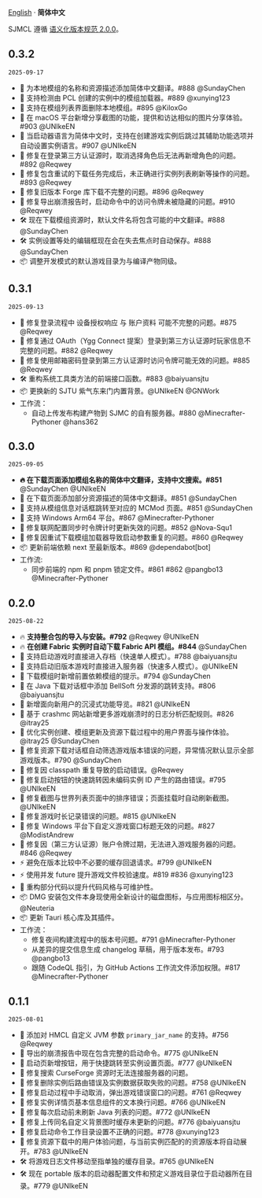 [English](../CHANGELOG.md) · **简体中文**

SJMCL 遵循 [语义化版本规范 2.0.0](https://semver.org/lang/zh-CN/)。

## 0.3.2

`2025-09-17`

- 🌟 为本地模组的名称和资源描述添加简体中文翻译。#888 @SundayChen  
- 🌟 支持检测由 PCL 创建的实例中的模组加载器。#889 @xunying123  
- 🌟 支持在模组列表界面删除本地模组。#895 @KiloxGo  
- 🌟 在 macOS 平台新增分享截图的功能，提供和访达相似的图片分享体验。#903 @UNIkeEN  
- 🌟 当启动器语言为简体中文时，支持在创建游戏实例后跳过其辅助功能选项并自动设置实例语言。#907 @UNIkeEN  
- 🐛 修复在登录第三方认证源时，取消选择角色后无法再新增角色的问题。#892 @Reqwey  
- 🐛 修复包含重试的下载任务完成后，未正确进行实例列表刷新等操作的问题。#893 @Reqwey  
- 🐛 修复旧版本 Forge 库下载不完整的问题。#896 @Reqwey  
- 🐛 修复导出崩溃报告时，启动命令中的访问令牌未被隐藏的问题。#910 @Reqwey  
- 🛠 现在下载模组资源时，默认文件名将包含可能的中文翻译。#888 @SundayChen  
- 🛠 实例设置等处的编辑框现在会在失去焦点时自动保存。#888 @SundayChen  
- 📦 调整开发模式的默认游戏目录为与编译产物同级。

## 0.3.1

`2025-09-13`

- 🐛 修复登录流程中 设备授权响应 与 账户资料 可能不完整的问题。#875 @Reqwey
- 🐛 修复通过 OAuth（Ygg Connect 提案）登录到第三方认证源时玩家信息不完整的问题。#882 @Reqwey
- 🐛 修复使用邮箱密码登录到第三方认证源时访问令牌可能无效的问题。#885 @Reqwey
- 🛠 重构系统工具类方法的前端接口函数。#883 @baiyuansjtu
- 📦 更换新的 SJTU 紫气东来门内置背景。@UNIkeEN @GNWork
- 工作流：
   - 自动上传发布构建产物到 SJMC 的自有服务器。#880 @Minecrafter-Pythoner @hans362

## 0.3.0

`2025-09-05`

- **🔥 在下载页面添加模组名称的简体中文翻译，支持中文搜索。#851** @SundayChen @UNIkeEN
- 🌟 在下载页面添加部分资源描述的简体中文翻译。#851 @SundayChen
- 🌟 支持从模组信息对话框跳转至对应的 MCMod 页面。#851 @SundayChen
- 🌟 支持 Windows Arm64 平台。#867 @Minecrafter-Pythoner
- 🐛 修复联网配置同步时令牌计时更新失效的问题。#852 @Nova-Squ1
- 🐛 修复因重试下载模组加载器导致启动参数重复的问题。#860 @Reqwey
- 📦 更新前端依赖 next 至最新版本。#869 @dependabot[bot]
- 工作流:
   - 同步前端的 npm 和 pnpm 锁定文件。#861 #862 @pangbo13 @Minecrafter-Pythoner

## 0.2.0

`2025-08-22`

- 🔥 **支持整合包的导入与安装。#792** @Reqwey @UNIkeEN  
- 🔥 **在创建 Fabric 实例时自动下载 Fabric API 模组。#844** @SundayChen  
- 🌟 支持启动游戏时直接进入存档（快速单人模式）。#788 @baiyuansjtu  
- 🌟 支持启动旧版本游戏时直接进入服务器（快速多人模式）。@UNIkeEN  
- 🌟 下载模组时新增前置依赖模组的提示。#794 @SundayChen  
- 🌟 在 Java 下载对话框中添加 BellSoft 分发源的跳转支持。#806 @baiyuansjtu  
- 🌟 新增面向新用户的沉浸式功能导览。#821 @UNIkeEN  
- 🌟 基于 crashmc 网站新增更多游戏崩溃时的日志分析匹配规则。#826 @itray25  
- 🌟 优化实例创建、模组更新及资源下载过程中的用户界面与操作体验。@itray25 @SundayChen  
- 🐛 修复资源下载对话框自动筛选游戏版本错误的问题，异常情况默认显示全部游戏版本。#790 @SundayChen  
- 🐛 修复因 classpath 重复导致的启动错误。@Reqwey  
- 🐛 修复启动按钮的快速跳转因未编码实例 ID 产生的路由错误。#795 @UNIkeEN  
- 🐛 修复截图与世界列表页面中的排序错误；页面挂载时自动刷新截图。@UNIkeEN  
- 🐛 修复游戏时长记录错误的问题。#815 @UNIkeEN  
- 🐛 修复 Windows 平台下自定义游戏窗口标题无效的问题。#827 @ModistAndrew  
- 🐛 修复因（第三方认证源）账户令牌过期，无法进入游戏服务器的问题。#846 @Reqwey  
- ⚡️ 避免在版本比较中不必要的缓存回退请求。#799 @UNIkeEN  
- ⚡️ 使用并发 future 提升游戏文件校验速度。#819 #836 @xunying123  
- 💄 重构部分代码以提升代码风格与可维护性。  
- 📦 DMG 安装包文件本身现使用全新设计的磁盘图标，与应用图标相区分。@Neuteria  
- 📦 更新 Tauri 核心库及其插件。  
- 工作流：  
   - 修复夜间构建流程中的版本号问题。#791 @Minecrafter-Pythoner  
   - 从差异的提交信息生成 changelog 草稿，用于版本发布。#793 @pangbo13  
   - 跟随 CodeQL 指引，为 GitHub Actions 工作流文件添加权限。#817 @Minecrafter-Pythoner  

## 0.1.1

`2025-08-01`

- 🌟 添加对 HMCL 自定义 JVM 参数 `primary_jar_name` 的支持。#756 @Reqwey  
- 🌟 导出的崩溃报告中现在包含完整的启动命令。#775 @UNIkeEN  
- 🌟 启动页新增按钮，用于快捷跳转至实例设置页面。#777 @UNIkeEN  
- 🐛 修复搜索 CurseForge 资源时无法连接服务器的问题。 
- 🐛 修复删除实例后路由错误及实例数据获取失败的问题。#758 @UNIkeEN  
- 🐛 修复启动过程中手动取消，弹出游戏错误窗口的问题。#761 @Reqwey  
- 🐛 修复实例详情页基本信息组件的文本换行问题。#766 @UNIkeEN  
- 🐛 修复每次启动前未刷新 Java 列表的问题。#772 @UNIkeEN  
- 🐛 修复上传同名自定义背景图时缓存未更新的问题。#776 @baiyuansjtu  
- 🐛 修复启动命令工作目录设置不正确的问题。#778 @xunying123  
- 🐛 修复资源下载中的用户体验问题，与当前实例匹配的的资源版本将自动展开。#783 @UNIkeEN  
- 🛠 将游戏日志文件移动至指单独的缓存目录。#765 @UNIkeEN  
- 🛠 现在 portable 版本的启动器配置文件和预定义游戏目录位于启动器所在目录。#779 @UNIkeEN  